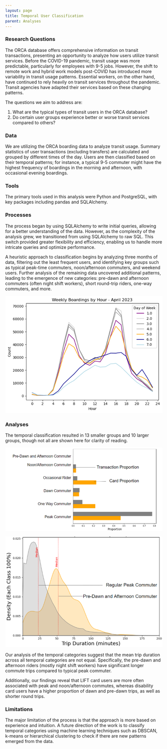 ```yaml
---
layout: page
title: Temporal User Classification
parent: Analyses
---
```

### Research Questions

The ORCA database offers comprehensive information on transit transactions, presenting an opportunity to analyze how users utilize transit services. Before the COVID-19 pandemic, transit usage was more predictable, particularly for employees with 9-5 jobs. However, the shift to remote work and hybrid work models post-COVID has introduced more variability in transit usage patterns. Essential workers, on the other hand, have continued to rely heavily on transit services throughout the pandemic. Transit agencies have adapted their services based on these changing patterns.

The questions we aim to address are:

1. What are the typical types of transit users in the ORCA database?
2. Do certain user groups experience better or worse transit services compared to others?

### Data

We are utilizing the ORCA boarding data to analyze transit usage. Summary statistics of user transactions (excluding transfers) are calculated and grouped by different times of the day. Users are then classified based on their temporal patterns; for instance, a typical 9-5 commuter might have the highest frequency of boardings in the morning and afternoon, with occasional evening boardings.

### Tools 

The primary tools used in this analysis were Python and PostgreSQL, with key packages including pandas and SQLAlchemy. 

### Processes

The process began by using SQLAlchemy to write initial queries, allowing for a better understanding of the data. However, as the complexity of the analysis grew, we transitioned from using SQLAlchemy to raw SQL. This switch provided greater flexibility and efficiency, enabling us to handle more intricate queries and optimize performance.

A heuristic approach to classification begins by analyzing three months of data, filtering out the least frequent users, and identifying key groups such as typical peak-time commuters, noon/afternoon commuters, and weekend users. Further analysis of the remaining data uncovered additional patterns, leading to the emergence of new categories: pre-dawn and afternoon commuters (often night shift workers), short round-trip riders, one-way commuters, and more.

![Weekly Boardings](assets/img/weekly_boardings.png) 

### Analyses

The temporal classification resulted in 13 smaller groups and 10 larger groups, though not all are shown here for clarity of reading. 


![Temporal Groups](assets/img/temporal_groups.png)


![Trip Duration Distribution Comparison](assets/img/distribution.png)

Our analysis of the temporal categories suggest that the mean trip duration across all temporal categories are not equal. Specifically, the pre-dawn and afternoon riders (mostly night shift workers) have significant longer commute trips compared to typical peak commuter.

Additionally, our findings reveal that LIFT card users are more often associated with peak and noon/afternoon commutes, whereas disability card users have a higher proportion of dawn and pre-dawn trips, as well as shorter round trips.

### Limitations

The major limitation of the process is that the approach is more based on experience and intuition. A future direction of the work is to classify temporal categories using machine learning techniques such as DBSCAN, k-means or hierarchical clustering to check if there are new patterns emerged from the data.
